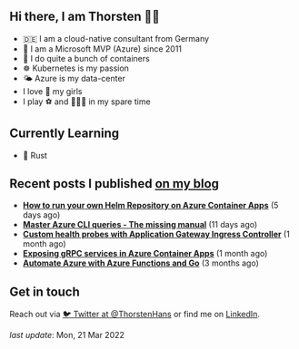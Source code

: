 ## Hi there, I am Thorsten 👋🏼

- 🇩🇪 I am a cloud-native consultant from Germany
- 🔷 I am a Microsoft MVP (Azure) since 2011
- 🐳 I do quite a bunch of containers
- ☸️ Kubernetes is my passion
- 🌤 Azure is my data-center
- I love 💞 my girls
- I play ⚽️ and 🏃🏻‍♂️ in my spare time

## Currently Learning

- 🦀 Rust

## Recent posts I published [on my blog](https://thorsten-hans.com)

- **[How to run your own Helm Repository on Azure Container Apps](https://thorsten-hans.com/how-to-run-your-own-helm-repository-on-azure-container-apps/)** (5 days ago)
- **[Master Azure CLI queries - The missing manual](https://thorsten-hans.com/master-azure-cli-queries-the-missing-manual/)** (11 days ago)
- **[Custom health probes with Application Gateway Ingress Controller](https://thorsten-hans.com/custom-health-probes-with-application-gateway-ingress-controller/)** (1 month ago)
- **[Exposing gRPC services in Azure Container Apps](https://thorsten-hans.com/exposing-grpc-services-in-azure-container-apps/)** (1 month ago)
- **[Automate Azure with Azure Functions and Go](https://thorsten-hans.com/automate-azure-with-azure-functions-and-go/)** (3 months ago)

## Get in touch

Reach out via [🐦 Twitter at @ThorstenHans](https://twitter.com/ThorstenHans) or find me on [LinkedIn](https://linkedin.com/in/ThorstenHans).

_last update_: Mon, 21 Mar 2022
